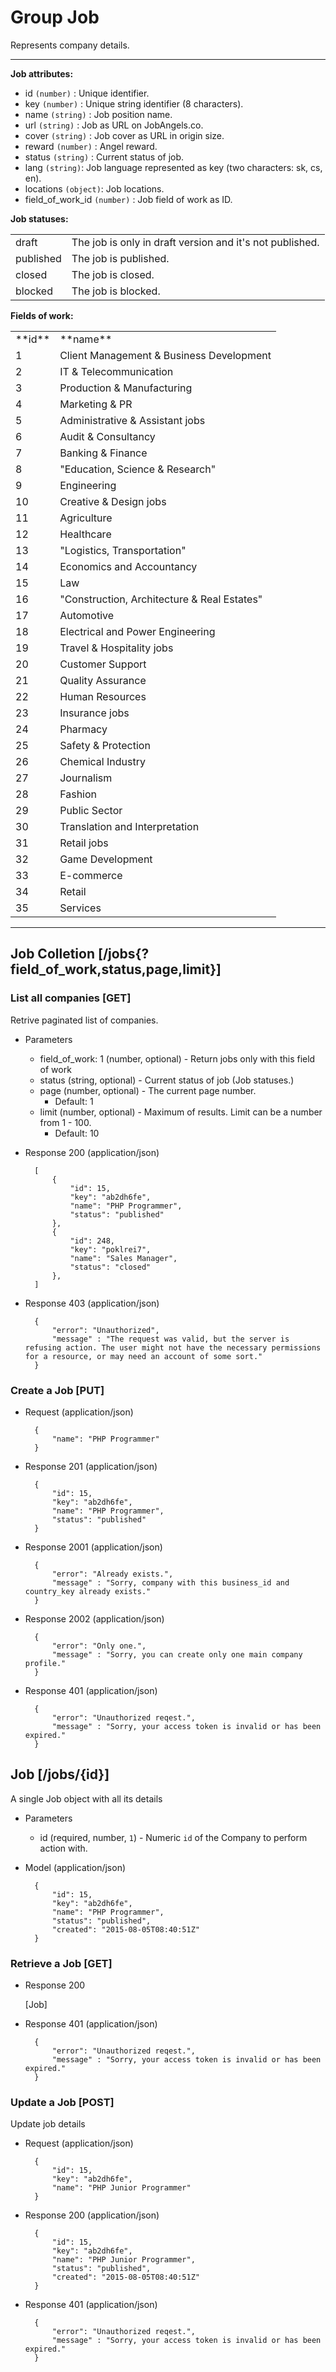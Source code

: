 # Group Job
Represents company details.

---
**Job attributes:**

- id `(number)` : Unique identifier.
- key `(number)` : Unique string identifier (8 characters).
- name `(string)` : Job position name.
- url `(string)` : Job as URL on JobAngels.co.
- cover `(string)` : Job cover as URL in origin size.
- reward `(number)` : Angel reward.
- status `(string)` : Current status of job.
- lang `(string)`: Job language represented as key (two characters: sk, cs, en).
- locations `(object)`: Job locations.
- field_of_work_id `(number)` : Job field of work as ID.


**Job statuses:**
<table>
    <tr>
        <td> draft </td>
        <td> The job is only in draft version and it's not published. </td>    
    </tr>
    <tr>
        <td> published </td>
        <td> The job is published. </td> 
    </tr>
    <tr>
        <td> closed </td>
        <td> The job is closed. </td> 
    </tr>
    <tr>
        <td> blocked </td>
        <td> The job is blocked. </td> 
    </tr>
</table>


**Fields of work:**
<table>
    <tr>
        <td> **id** </td>
        <td> **name** </td>
    </tr>
    <tr>
        <td> 1 </td>
        <td> Client Management & Business Development </td>
    </tr>
    <tr>
        <td> 2 </td>
        <td> IT & Telecommunication </td>
    </tr>
    <tr>
        <td> 3 </td>
        <td> Production & Manufacturing </td>
    </tr>
    <tr>
        <td> 4 </td>
        <td> Marketing & PR </td>
    </tr>
    <tr>
        <td> 5 </td>
        <td> Administrative & Assistant jobs </td>
    </tr>
    <tr>
        <td> 6 </td>
        <td> Audit & Consultancy </td>
    </tr>
    <tr>
        <td> 7 </td>
        <td> Banking & Finance </td>
    </tr>
    <tr>
        <td> 8 </td>
        <td> "Education, Science & Research" </td>
    </tr>
    <tr>
        <td> 9 </td>
        <td> Engineering </td>
    </tr>
    <tr>
        <td> 10</td>
        <td> Creative & Design jobs </td>
    </tr>
    <tr>
        <td> 11</td>
        <td> Agriculture </td>
    </tr>
    <tr>
        <td>12</td>
        <td> Healthcare </td>
    </tr>
    <tr>
        <td>13</td>
        <td> "Logistics, Transportation" </td>
    </tr>
    <tr>
        <td>14</td>
        <td> Economics and Accountancy </td>
    </tr>
    <tr>
        <td>15</td>
        <td> Law </td>
    </tr>
    <tr>
        <td>16</td>
        <td> "Construction, Architecture & Real Estates" </td>
    </tr>
    <tr>
        <td>17</td>
        <td> Automotive </td>
    </tr>
    <tr>
        <td>18</td>
        <td> Electrical and Power Engineering </td>
    </tr>
    <tr>
        <td>19</td>
        <td> Travel & Hospitality jobs </td>
    </tr>
    <tr>
        <td>20</td>
        <td> Customer Support </td>
    </tr>
    <tr>
        <td>21</td>
        <td> Quality Assurance </td>
    </tr>
    <tr>
        <td>22</td>
        <td> Human Resources </td>
    </tr>
    <tr>
        <td>23</td>
        <td> Insurance jobs </td>
    </tr>
    <tr>
        <td>24</td>
        <td> Pharmacy </td>
    </tr>
    <tr>
        <td>25</td>
        <td> Safety & Protection </td>
    </tr>
    <tr>
        <td>26</td>
        <td> Chemical Industry </td>
    </tr>
    <tr>
        <td>27</td>
        <td> Journalism </td>
    </tr>
    <tr>
        <td>28</td>
        <td> Fashion </td>
    </tr>
    <tr>
        <td>29</td>
        <td> Public Sector </td>
    </tr>
    <tr>
        <td>30</td>
        <td> Translation and Interpretation </td>
    </tr>
    <tr>
        <td>31</td>
        <td> Retail jobs </td>
    </tr>
    <tr>
        <td>32</td>
        <td> Game Development </td>
    </tr>
    <tr>
        <td>33</td>
        <td> E-commerce </td>
    </tr>
    <tr>
        <td>34</td>
        <td> Retail </td>
    </tr>
    <tr>
        <td>35</td>
        <td> Services </td>
    </tr>
</table>

---
## Job Colletion [/jobs{?field_of_work,status,page,limit}]

### List all companies [GET]
Retrive paginated list of companies.

+ Parameters
    + field_of_work: 1 (number, optional) - Return jobs only with this field of work
    + status (string, optional) - Current status of job (Job statuses.)
    + page (number, optional) - The current page number.
        + Default: 1
    + limit (number, optional) - Maximum of results. Limit can be a number from 1 - 100.
        + Default: 10
        

+ Response 200 (application/json)

        [
            {
                "id": 15,
                "key": "ab2dh6fe",
                "name": "PHP Programmer",
                "status": "published"
            },
            {
                "id": 248,
                "key": "poklrei7",
                "name": "Sales Manager",
                "status": "closed"
            },
        ]

+ Response 403 (application/json)

        {
            "error": "Unauthorized",
            "message" : "The request was valid, but the server is refusing action. The user might not have the necessary permissions for a resource, or may need an account of some sort."
        }

### Create a Job [PUT]
+ Request (application/json)

        {
            "name": "PHP Programmer"
        }
                
        
+ Response 201 (application/json)

        {
            "id": 15,
            "key": "ab2dh6fe",
            "name": "PHP Programmer",
            "status": "published"
        }
            
        
+ Response 2001 (application/json)

        {
            "error": "Already exists.",
            "message" : "Sorry, company with this business_id and country_key already exists."
        }

+ Response 2002 (application/json)

        {
            "error": "Only one.",
            "message" : "Sorry, you can create only one main company profile."
        }


+ Response 401 (application/json)

        {
            "error": "Unauthorized reqest.",
            "message" : "Sorry, your access token is invalid or has been expired."
        }

## Job [/jobs/{id}]
A single Job object with all its details

+ Parameters
    + id (required, number, `1`) - Numeric `id` of the Company to perform action with.

+ Model (application/json)
        
        {
            "id": 15,
            "key": "ab2dh6fe",
            "name": "PHP Programmer",
            "status": "published",
            "created": "2015-08-05T08:40:51Z"
        }

### Retrieve a Job [GET] 
+ Response 200

    [Job]

+ Response 401 (application/json)

        {
            "error": "Unauthorized reqest.",
            "message" : "Sorry, your access token is invalid or has been expired."
        }

### Update a Job [POST]
Update job details

+ Request (application/json)

        {
            "id": 15,
            "key": "ab2dh6fe",
            "name": "PHP Junior Programmer"
        }
        
+ Response 200 (application/json)
    
        {
            "id": 15,
            "key": "ab2dh6fe",
            "name": "PHP Junior Programmer",
            "status": "published",
            "created": "2015-08-05T08:40:51Z"
        }

+ Response 401 (application/json)

        {
            "error": "Unauthorized reqest.",
            "message" : "Sorry, your access token is invalid or has been expired."
        }